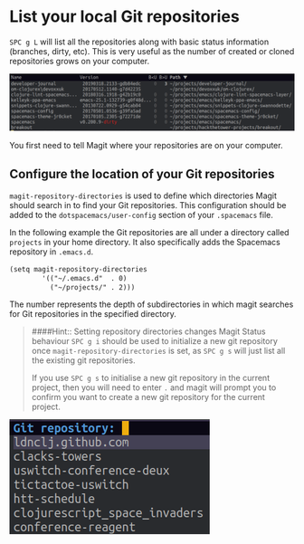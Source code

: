 # List your local Git repositories

`SPC g L` will list all the repositories along with basic status information (branches, dirty, etc). This is very useful as the number of created or cloned repositories grows on your computer.

![Magit: List Git repositories on your computer](/images/spacemacs-magit-list-repositories.png)

You first need to tell Magit where your repositories are on your computer.

## Configure the location of your Git repositories
`magit-repository-directories` is used to define which directories Magit should search in to find your Git repositories. This configuration should be added to the `dotspacemacs/user-config` section of your `.spacemacs` file.

In the following example the Git repositories are all under a directory called `projects` in your home directory.  It also specifically adds the Spacemacs repository in `.emacs.d`.

```elisp
(setq magit-repository-directories
        '(("~/.emacs.d"  . 0)
          ("~/projects/" . 2)))
```

The number represents the depth of subdirectories in which magit searches for Git repositories in the specified directory.

> ####Hint:: Setting repository directories changes Magit Status behaviour
> `SPC g i` should be used to initialize a new git repository once `magit-repository-directories` is set, as `SPC g s` will just list all the existing git repositories.
>
>  If you use `SPC g s` to initialise a new git repository in the current project, then you will need to enter `.` and magit will prompt you to confirm you want to create a new git repository for the current project.
>
![Spacemacs Magit: git status list of existing repositories](/images/spacemacs-magit-git-status-helm-list-of-repositories.png)
